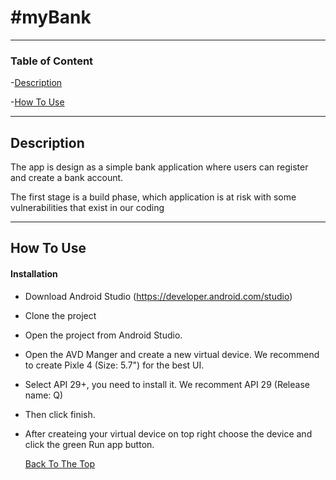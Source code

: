 # #myBank

---

### Table of Content 

-[Description](#description)

-[How To Use](#how-to-use)

---

## Description

The app is design as a simple bank application where users can register and create a bank account. 

The first stage is a build phase, which application is at risk with some vulnerabilities that exist in our coding

---

## How To Use

#### Installation

- Download Android Studio (https://developer.android.com/studio)

- Clone the project

- Open the project from Android Studio.

- Open the AVD Manger and create a new virtual device. We recommend to create Pixle 4 (Size: 5.7") for the best UI.

- Select API 29+, you need to install it. We recomment API 29 (Release name: Q)

- Then click finish.

- After createing your virtual device on top right choose the device and click the green Run app button.

  [Back To The Top](#myBank)

  

  